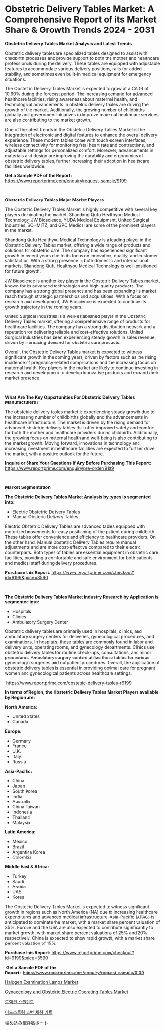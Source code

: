 <p><h1>Obstetric Delivery Tables Market: A Comprehensive Report of its Market Share & Growth Trends 2024 - 2031</h1></p><p><strong>Obstetric Delivery Tables Market Analysis and Latest Trends</strong></p>
<p><p>Obstetric delivery tables are specialized tables designed to assist with childbirth processes and provide support to both the mother and healthcare professionals during the delivery. These tables are equipped with adjustable features to accommodate various delivery positions, rails for added stability, and sometimes even built-in medical equipment for emergency situations.</p><p>The Obstetric Delivery Tables Market is expected to grow at a CAGR of 10.60% during the forecast period. The increasing demand for advanced healthcare facilities, rising awareness about maternal health, and technological advancements in obstetric delivery tables are driving the growth of the market. Additionally, the growing number of childbirths globally and government initiatives to improve maternal healthcare services are also contributing to the market growth.</p><p>One of the latest trends in the Obstetric Delivery Tables Market is the integration of electronic and digital features to enhance the overall delivery experience. These modern tables come with touch-screen interfaces, wireless connectivity for monitoring fetal heart rate and contractions, and adjustable settings for personalized comfort. Moreover, advancements in materials and design are improving the durability and ergonomics of obstetric delivery tables, further increasing their adoption in healthcare facilities worldwide.</p></p>
<p><strong>Get a Sample PDF of the Report:&nbsp;</strong> <a href="https://www.reportprime.com/enquiry/request-sample/9199">https://www.reportprime.com/enquiry/request-sample/9199</a></p>
<p>&nbsp;</p>
<p><strong>Obstetric Delivery Tables Major Market Players</strong></p>
<p><p>The Obstetric Delivery Tables Market is highly competitive with several key players dominating the market. Shandong Qufu Healthyou Medical Technology, JW Bioscience, YUDA Medical Equipment, United Surgical Industries, SCHMITZ, and GPC Medical are some of the prominent players in the market.</p><p>Shandong Qufu Healthyou Medical Technology is a leading player in the Obstetric Delivery Tables market, offering a wide range of products and solutions for obstetric care. The company has experienced significant growth in recent years due to its focus on innovation, quality, and customer satisfaction. With a strong presence in both domestic and international markets, Shandong Qufu Healthyou Medical Technology is well-positioned for future growth.</p><p>JW Bioscience is another key player in the Obstetric Delivery Tables market, known for its advanced technologies and high-quality products. The company has a strong global presence and has been expanding its market reach through strategic partnerships and acquisitions. With a focus on research and development, JW Bioscience is expected to continue its growth trajectory in the coming years.</p><p>United Surgical Industries is a well-established player in the Obstetric Delivery Tables market, offering a comprehensive range of products for healthcare facilities. The company has a strong distribution network and a reputation for delivering reliable and cost-effective solutions. United Surgical Industries has been experiencing steady growth in sales revenue, driven by increasing demand for obstetric care products.</p><p>Overall, the Obstetric Delivery Tables market is expected to witness significant growth in the coming years, driven by factors such as the rising incidence of pregnancy-related complications and the increasing focus on maternal health. Key players in the market are likely to continue investing in research and development to develop innovative products and expand their market presence.</p></p>
<p>&nbsp;</p>
<p><strong>What Are The Key Opportunities For Obstetric Delivery Tables Manufacturers?</strong></p>
<p><p>The obstetric delivery tables market is experiencing steady growth due to the increasing number of childbirths globally and the advancements in healthcare infrastructure. The market is driven by the rising demand for advanced obstetric delivery tables that offer improved safety and comfort for both the mother and healthcare providers during childbirth. Additionally, the growing focus on maternal health and well-being is also contributing to the market growth. Moving forward, innovations in technology and increasing investment in healthcare facilities are expected to further drive the market, with a positive outlook for the future.</p></p>
<p><strong>Inquire or Share Your Questions If Any Before Purchasing This Report:</strong> <a href="https://www.reportprime.com/enquiry/pre-order/9199">https://www.reportprime.com/enquiry/pre-order/9199</a></p>
<p>&nbsp;</p>
<p><strong>Market Segmentation</strong></p>
<p><strong>The Obstetric Delivery Tables Market Analysis by types is segmented into:</strong></p>
<p><ul><li>Electric Obstetric Delivery Tables</li><li>Manual Obsteric Delivery Tables</li></ul></p>
<p><p>Electric Obstetric Delivery Tables are advanced tables equipped with motorized movements for easy positioning of the patient during childbirth. These tables offer convenience and efficiency to healthcare providers. On the other hand, Manual Obstetric Delivery Tables require manual adjustments and are more cost-effective compared to their electric counterparts. Both types of tables are essential equipment in obstetric care facilities, providing a comfortable and safe environment for both patients and medical staff during delivery procedures.</p></p>
<p><strong>Purchase this Report:&nbsp;</strong><a href="https://www.reportprime.com/checkout?id=9199&price=3590">https://www.reportprime.com/checkout?id=9199&price=3590</a></p>
<p>&nbsp;</p>
<p><strong>The Obstetric Delivery Tables Market Industry Research by Application is segmented into:</strong></p>
<p><ul><li>Hospitals</li><li>Clinics</li><li>Ambulatory Surgery Center</li></ul></p>
<p><p>Obstetric delivery tables are primarily used in hospitals, clinics, and ambulatory surgery centers for deliveries, gynecological procedures, and examinations. In hospitals, these tables are commonly found in labor and delivery units, operating rooms, and gynecology departments. Clinics use obstetric delivery tables for routine check-ups, consultations, and minor procedures. Ambulatory surgery centers utilize these tables for various gynecologic surgeries and outpatient procedures. Overall, the application of obstetric delivery tables is essential in providing optimal care for pregnant women and gynecological patients across healthcare settings.</p></p>
<p><a href="https://www.reportprime.com/obstetric-delivery-tables-r9199">&nbsp;https://www.reportprime.com/obstetric-delivery-tables-r9199</a></p>
<p><strong>In terms of Region, the Obstetric Delivery Tables Market Players available by Region are:</strong></p>
<p>
    <p> <strong> North America: </strong>
        <ul>
            <li>United States</li>
            <li>Canada</li>
        </ul>
        </p> 
    <p> <strong> Europe: </strong>
        <ul>
            <li>Germany</li>
            <li>France</li>
            <li>U.K.</li>
            <li>Italy</li>
            <li>Russia</li>
        </ul>
        </p> 
    <p> <strong> Asia-Pacific: </strong>
        <ul>
            <li>China</li>
            <li>Japan</li>
            <li>South Korea</li>
            <li>India</li>
            <li>Australia</li>
            <li>China Taiwan</li>
            <li>Indonesia</li>
            <li>Thailand</li>
            <li>Malaysia</li>
        </ul>
        </p> 
    <p> <strong> Latin America: </strong>
        <ul>
            <li>Mexico</li>
            <li>Brazil</li>
            <li>Argentina Korea</li>
            <li>Colombia</li>
        </ul>
        </p> 
    <p> <strong> Middle East & Africa: </strong>
        <ul>
            <li>Turkey</li>
            <li>Saudi</li>
            <li>Arabia</li>
            <li>UAE</li>
            <li>Korea</li>
        </ul>
    </p>
    </p>
<p><p>The Obstetric Delivery Tables Market is expected to witness significant growth in regions such as North America (NA) due to increasing healthcare expenditures and advanced medical infrastructure. Asia-Pacific (APAC) is anticipated to dominate the market, with a market share percent valuation of 35%. Europe and the USA are also expected to contribute significantly to market growth, with market share percent valuations of 25% and 20% respectively. China is expected to show rapid growth, with a market share percent valuation of 15%.</p></p>
<p><strong>Purchase this Report: </strong><a href="https://www.reportprime.com/checkout?id=9199&price=3590">https://www.reportprime.com/checkout?id=9199&price=3590</a></p>
<p>&nbsp;<strong>Get a Sample PDF of the Report:&nbsp;&nbsp;</strong><a href="https://www.reportprime.com/enquiry/request-sample/9199">https://www.reportprime.com/enquiry/request-sample/9199</a></p>
<p><strong></strong></p>
<p><p><a href="https://github.com/kaiserrayhan25/Market-Research-Report-List-1/blob/main/halogen-examination-lamps-market.md">Halogen Examination Lamps Market</a></p><p><a href="https://github.com/FassouRP/Market-Research-Report-List-5/blob/main/gynaecology-and-obstetric-electric-operating-tables-market.md">Gynaecology and Obstetric Electric Operating Tables Market</a></p><p><a href="https://medium.com/@kavonhansen15/%ED%8A%B8%EB%9E%99%EC%85%98-%EC%8A%A4%ED%94%8C%EB%A6%B0%ED%8A%B8-%EC%8B%9C%EC%9E%A5-%EA%B8%80%EB%A1%9C%EB%B2%8C-%EB%B0%8F-%EC%A7%80%EC%97%AD-%EB%B6%84%EC%84%9D-%EC%B5%9C%EC%A2%85-%EC%82%AC%EC%9A%A9%EC%9E%90-%EC%A0%9C%ED%92%88-%EB%B0%8F-%EC%A7%80%EC%97%AD%EC%97%90-%EC%B4%88%EC%A0%90%EC%9D%84-%EB%A7%9E%EC%B6%98-%EB%B6%84%EC%84%9D-%EB%B0%8F-%EC%98%88%EC%B8%A1-2024-2031-1afc4743a2e5">트랙션 스플린트</a></p><p><a href="https://medium.com/@isabelbogisich2022/%EC%A4%91%EA%B0%84-%EC%9A%94%EB%87%A8-%EC%B1%84%EC%B7%A8-%ED%82%A4%ED%8A%B8-%EC%8B%9C%EC%9E%A5-%EC%A1%B0%EC%82%AC-%EB%B0%8F-%EC%82%B0%EC%97%85-%EC%A7%84%ED%99%94-%EB%B0%8F-2031%EB%85%84%EA%B9%8C%EC%A7%80%EC%9D%98-%EC%98%88%EC%B8%A1-fa2775c7a51c">미드스트림 소변 채취 키트</a></p><p><a href="https://github.com/SimeonBode1/Market-Research-Report-List-1/blob/main/489404879459.md">埋め込み型静脈ポート</a></p></p>